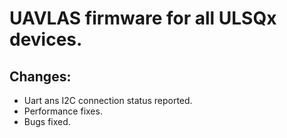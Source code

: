 # UAVLAS firmware for all ULSQx devices.
## Changes: 
* Uart ans I2C connection status reported.
* Performance fixes.
* Bugs fixed.
